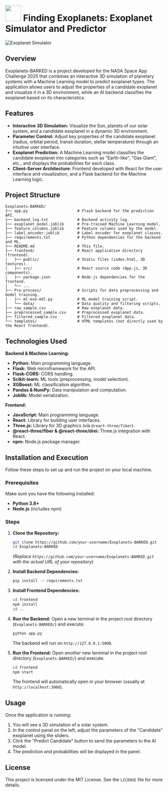 # <img src="https://slackmojis.com/emojis/15601-planet-spin/download" width="50" />  Finding Exoplanets: Exoplanet Simulator and Predictor

![Exoplanet Simulator](https://i.imgur.com/iFhaeEz.png)

## Overview

Exoplanets-BARKED is a project developed for the NASA Space App Challenge 2025 that combines an interactive 3D simulation of planetary systems with a Machine Learning model to predict exoplanet types. The application allows users to adjust the properties of a candidate exoplanet and visualize it in a 3D environment, while an AI backend classifies the exoplanet based on its characteristics.

## Features

*   **Interactive 3D Simulation:** Visualize the Sun, planets of our solar system, and a candidate exoplanet in a dynamic 3D environment.
*   **Parameter Control:** Adjust key properties of the candidate exoplanet (radius, orbital period, transit duration, stellar temperature) through an intuitive user interface.
*   **Exoplanet Prediction:** A Machine Learning model classifies the candidate exoplanet into categories such as "Earth-like", "Gas Giant", etc., and displays the probabilities for each class.
*   **Client-Server Architecture:** Frontend developed with React for the user interface and visualization, and a Flask backend for the Machine Learning logic.

## Project Structure

```
Exoplanets-BARKED/
├── app.py                      # Flask backend for the prediction API.
├── backend_log.txt             # Backend activity log.
├── exoplanet_model.joblib      # Pre-trained Machine Learning model.
├── feature_columns.joblib      # Feature columns used by the model.
├── label_encoder.joblib        # Label encoder for exoplanet classes.
├── requirements.txt            # Python dependencies for the backend and ML.
├── README.md                   # This file.
├── frontend/                   # React application directory (frontend).
│   ├── public/                 # Static files (index.html, 3D textures).
│   ├── src/                    # React source code (App.js, 3D components).
│   ├── package.json            # Node.js dependencies for the frontend.
│   └── ...
├── Pre-process/                # Scripts for data preprocessing and model training.
│   ├── ml-exo-mdl.py           # ML model training script.
│   └── data/                   # Data quality and filtering scripts.
├── raw_sample.csv              # Raw exoplanet data.
├── preprocessed_sample.csv     # Preprocessed exoplanet data.
├── filtered_sample.csv         # Filtered exoplanet data.
└── templates/                  # HTML templates (not directly used by the React frontend).
```

## Technologies Used

**Backend & Machine Learning:**
*   **Python:** Main programming language.
*   **Flask:** Web microframework for the API.
*   **Flask-CORS:** CORS handling.
*   **Scikit-learn:** ML tools (preprocessing, model selection).
*   **XGBoost:** ML classification algorithm.
*   **Pandas & NumPy:** Data manipulation and computation.
*   **Joblib:** Model serialization.

**Frontend:**
*   **JavaScript:** Main programming language.
*   **React:** Library for building user interfaces.
*   **Three.js:** Library for 3D graphics (via `@react-three/fiber`).
*   **@react-three/fiber & @react-three/drei:** Three.js integration with React.
*   **npm:** Node.js package manager.

## Installation and Execution

Follow these steps to set up and run the project on your local machine.

### Prerequisites

Make sure you have the following installed:
*   **Python 3.8+**
*   **Node.js** (includes npm)

### Steps

1.  **Clone the Repository:**
    ```bash
    git clone https://github.com/your-username/Exoplanets-BARKED.git
    cd Exoplanets-BARKED
    ```
    *(Replace `https://github.com/your-username/Exoplanets-BARKED.git` with the actual URL of your repository)*

2.  **Install Backend Dependencies:**
    ```bash
    pip install -r requirements.txt
    ```

3.  **Install Frontend Dependencies:**
    ```bash
    cd frontend
    npm install
    cd ..
    ```

4.  **Run the Backend:**
    Open a new terminal in the project root directory (`Exoplanets-BARKED/`) and execute:
    ```bash
    python app.py
    ```
    The backend will run on `http://127.0.0.1:5000`.

5.  **Run the Frontend:**
    Open *another* new terminal in the project root directory (`Exoplanets-BARKED/`) and execute:
    ```bash
    cd frontend
    npm start
    ```
    The frontend will automatically open in your browser (usually at `http://localhost:3000`).

## Usage

Once the application is running:
1.  You will see a 3D simulation of a solar system.
2.  In the control panel on the left, adjust the parameters of the "Candidate" exoplanet using the sliders.
3.  Click the "Predict Candidate" button to send the parameters to the AI model.
4.  The prediction and probabilities will be displayed in the panel.

## License

This project is licensed under the MIT License. See the `LICENSE` file for more details.
